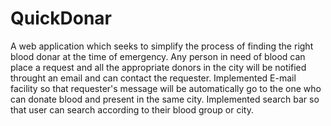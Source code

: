 # QuickDonar

A web application which seeks to simplify the process of finding the right blood donar at the time of emergency. 
Any person in need of blood can place a request and all the appropriate donors in the city will be notified throught an email and can contact the requester. 
Implemented E-mail facility so that requester's message will be automatically go to the one who can donate blood and present in the same city.
Implemented search bar so that user can search according to their blood group or city. 
